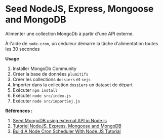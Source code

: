 # Seed NodeJS, Express, Mongoose and MongoDB

Alimenter une collection MongoDb à partir d'une API externe. 

À l'aide de `node-cron`, un céduleur démarre la tâche d'alimentation toutes les 30 secondes 

**Usage**
1. Installer MongoDb Community
2. Créer la base de données `plumitifs`
3. Créer les collections `dossiers` et `sejs`
4. Importer dans la collection `dossiers` un dataset de départ
4. Exécuter `npm install`
4. Exécuter `node src/index.js`
5. Exécuter `node src/importSej.js`

**Références :**

1. [Seed MongoDB using external API in Node.js](https://baraksaidoff.medium.com/seed-mongodb-using-external-api-in-node-js-e73f7a85ea5)
2. [Tutoriel NodeJS, Express, Mongoose and MongoDB](https://www.youtube.com/playlist?list=PLA7e3zmT6XQU_YoMn_Z9vpAOskP9xq57s)
3. [Build A Node Cron Scheduler With Node.JS Tutorial](https://www.youtube.com/watch?v=u0Tk8gfXh0M)